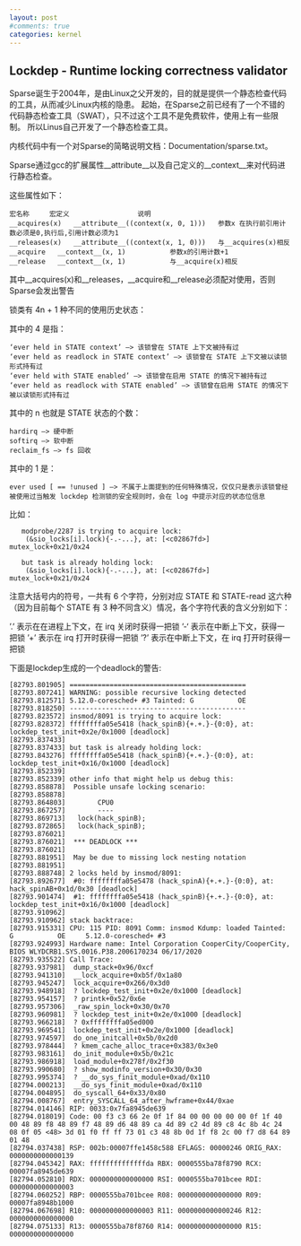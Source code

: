 ```yaml
---
layout: post
#comments: true
categories: kernel
---
```


## Lockdep - Runtime locking correctness validator
Sparse诞生于2004年，是由Linux之父开发的，目的就是提供一个静态检查代码的工具，从而减少Linux内核的隐患。
起始，在Sparse之前已经有了一个不错的代码静态检查工具（SWAT），只不过这个工具不是免费软件，使用上有一些限制。
所以Linus自己开发了一个静态检查工具。

内核代码中有一个对Sparse的简略说明文档：Documentation/sparse.txt。

Sparse通过gcc的扩展属性__attribute__以及自己定义的__context__来对代码进行静态检查。

这些属性如下：

	宏名称		宏定义					说明
	__acquires(x)	__attribute__((context(x, 0, 1)))	参数x 在执行前引用计数必须是0,执行后,引用计数必须为1
	__releases(x)	__attribute__((context(x, 1, 0)))	与__acquires(x)相反
	__acquire	__context__(x, 1)			参数x的引用计数+1
	__release	__context__(x, 1)			与__acquire(x)相反

其中__acquires(x)和__releases，__acquire和__release必须配对使用，否则Sparse会发出警告

锁类有 4n + 1 种不同的使用历史状态：

其中的 4 是指：

	‘ever held in STATE context’ –> 该锁曾在 STATE 上下文被持有过
	‘ever held as readlock in STATE context’ –> 该锁曾在 STATE 上下文被以读锁形式持有过
	‘ever held with STATE enabled’ –> 该锁曾在启用 STATE 的情况下被持有过
	‘ever held as readlock with STATE enabled’ –> 该锁曾在启用 STATE 的情况下被以读锁形式持有过

其中的 n 也就是 STATE 状态的个数：

	hardirq –> 硬中断
	softirq –> 软中断
	reclaim_fs –> fs 回收

其中的 1 是：

	ever used [ == !unused ] –> 不属于上面提到的任何特殊情况，仅仅只是表示该锁曾经被使用过当触发 lockdep 检测锁的安全规则时，会在 log 中提示对应的状态位信息

比如：

       modprobe/2287 is trying to acquire lock:
        (&sio_locks[i].lock){-.-...}, at: [<c02867fd>] mutex_lock+0x21/0x24

       but task is already holding lock:
        (&sio_locks[i].lock){-.-...}, at: [<c02867fd>] mutex_lock+0x21/0x24
注意大括号内的符号，一共有 6 个字符，分别对应 STATE 和 STATE-read 这六种（因为目前每个 STATE 有 3 种不同含义）情况，各个字符代表的含义分别如下：

’.’ 表示在在进程上下文，在 irq 关闭时获得一把锁
’-‘ 表示在中断上下文，获得一把锁
’+’ 表示在 irq 打开时获得一把锁
’?’ 表示在中断上下文，在 irq 打开时获得一把锁

下面是lockdep生成的一个deadlock的警告:

	[82793.801905] ============================================
	[82793.807241] WARNING: possible recursive locking detected
	[82793.812571] 5.12.0-coresched+ #3 Tainted: G           OE    
	[82793.818250] --------------------------------------------
	[82793.823572] insmod/8091 is trying to acquire lock:
	[82793.828372] ffffffffa05e5418 (hack_spinB){+.+.}-{0:0}, at: lockdep_test_init+0x2e/0x1000 [deadlock]
	[82793.837433] 
	[82793.837433] but task is already holding lock:
	[82793.843276] ffffffffa05e5418 (hack_spinB){+.+.}-{0:0}, at: lockdep_test_init+0x16/0x1000 [deadlock]
	[82793.852339] 
	[82793.852339] other info that might help us debug this:
	[82793.858878]  Possible unsafe locking scenario:
	[82793.858878] 
	[82793.864803]        CPU0
	[82793.867257]        ----
	[82793.869713]   lock(hack_spinB);
	[82793.872865]   lock(hack_spinB);
	[82793.876021] 
	[82793.876021]  *** DEADLOCK ***
	[82793.876021] 
	[82793.881951]  May be due to missing lock nesting notation
	[82793.881951] 
	[82793.888748] 2 locks held by insmod/8091:
	[82793.892677]  #0: ffffffffa05e5478 (hack_spinA){+.+.}-{0:0}, at: hack_spinAB+0x1d/0x30 [deadlock]
	[82793.901474]  #1: ffffffffa05e5418 (hack_spinB){+.+.}-{0:0}, at: lockdep_test_init+0x16/0x1000 [deadlock]
	[82793.910962] 
	[82793.910962] stack backtrace:
	[82793.915331] CPU: 115 PID: 8091 Comm: insmod Kdump: loaded Tainted: G           OE     5.12.0-coresched+ #3
	[82793.924993] Hardware name: Intel Corporation CooperCity/CooperCity, BIOS WLYDCRB1.SYS.0016.P38.2006170234 06/17/2020
	[82793.935522] Call Trace:
	[82793.937981]  dump_stack+0x96/0xcf
	[82793.941310]  __lock_acquire+0xb5f/0x1a80
	[82793.945247]  lock_acquire+0x266/0x3d0
	[82793.948918]  ? lockdep_test_init+0x2e/0x1000 [deadlock]
	[82793.954157]  ? printk+0x52/0x6e
	[82793.957306]  _raw_spin_lock+0x30/0x70
	[82793.960981]  ? lockdep_test_init+0x2e/0x1000 [deadlock]
	[82793.966218]  ? 0xffffffffa05ed000
	[82793.969541]  lockdep_test_init+0x2e/0x1000 [deadlock]
	[82793.974597]  do_one_initcall+0x5b/0x2d0
	[82793.978444]  ? kmem_cache_alloc_trace+0x383/0x3e0
	[82793.983161]  do_init_module+0x5b/0x21c
	[82793.986918]  load_module+0x278f/0x2f30
	[82793.990680]  ? show_modinfo_version+0x30/0x30
	[82793.995374]  ? __do_sys_finit_module+0xad/0x110
	[82794.000213]  __do_sys_finit_module+0xad/0x110
	[82794.004895]  do_syscall_64+0x33/0x80
	[82794.008767]  entry_SYSCALL_64_after_hwframe+0x44/0xae
	[82794.014146] RIP: 0033:0x7fa8945de639
	[82794.018019] Code: 00 f3 c3 66 2e 0f 1f 84 00 00 00 00 00 0f 1f 40 00 48 89 f8 48 89 f7 48 89 d6 48 89 ca 4d 89 c2 4d 89 c8 4c 8b 4c 24 08 0f 05 <48> 3d 01 f0 ff ff 73 01 c3 48 8b 0d 1f f8 2c 00 f7 d8 64 89 01 48
	[82794.037438] RSP: 002b:00007ffe1458c588 EFLAGS: 00000246 ORIG_RAX: 0000000000000139
	[82794.045342] RAX: ffffffffffffffda RBX: 0000555ba78f8790 RCX: 00007fa8945de639
	[82794.052810] RDX: 0000000000000000 RSI: 0000555ba701bcee RDI: 0000000000000003
	[82794.060252] RBP: 0000555ba701bcee R08: 0000000000000000 R09: 00007fa8948b1000
	[82794.067698] R10: 0000000000000003 R11: 0000000000000246 R12: 0000000000000000
	[82794.075133] R13: 0000555ba78f8760 R14: 0000000000000000 R15: 0000000000000000

